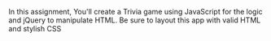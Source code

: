 In this assignment, You'll create a Trivia game using JavaScript for the logic and jQuery to manipulate HTML. 
Be sure to layout this app with valid HTML and stylish CSS
